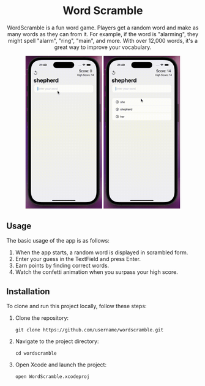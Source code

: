 <h1 align="center">Word Scramble</h1>
<p align="center">
WordScramble is a fun word game. Players get a random word and make as many words as they can from it. For example, if the word is "alarming", they might spell "alarm", "ring", "main", and more. With over 12,000 words, it's a great way to improve your vocabulary.
</p>

<p align="center">
  <img src="app.gif" alt="App Screenshot" width="200"/>
  <img src="app2.gif" alt="App Screenshot" width="200" />
</p>

<h2>Usage</h2>
<p>The basic usage of the app is as follows:</p>
<ol>
  <li>When the app starts, a random word is displayed in scrambled form.</li>
  <li>Enter your guess in the TextField and press Enter.</li>
  <li>Earn points by finding correct words.</li>
  <li>Watch the confetti animation when you surpass your high score.</li>
</ol>


<h2>Installation</h2>
<p>To clone and run this project locally, follow these steps:</p>
<ol>
  <li>Clone the repository:
    <pre><code>git clone https://github.com/username/wordscramble.git</code></pre>
  </li>
  <li>Navigate to the project directory:
    <pre><code>cd wordscramble</code></pre>
  </li>
  <li>Open Xcode and launch the project:
    <pre><code>open WordScramble.xcodeproj</code></pre>
  </li>
</ol>
